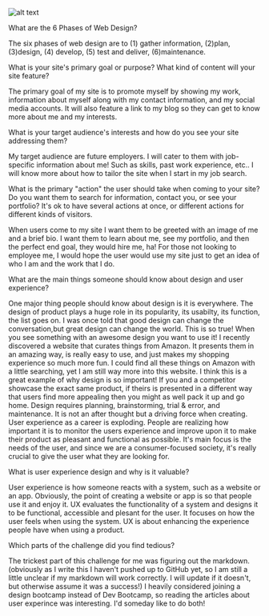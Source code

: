 ![alt text](/imgs/site-map.png)

What are the 6 Phases of Web Design?

The six phases of web design are to (1) gather information, (2)plan, (3)design, (4) develop, (5) test and deliver, (6)maintenance.


What is your site's primary goal or purpose? What kind of content will your site feature?

The primary goal of my site is to promote myself by showing my work, information about myself along with my contact information, and my social media accounts. It will also feature a link to my blog so they can get to know more about me and my interests.


What is your target audience's interests and how do you see your site addressing them?

My target audience are future employers.  I will cater to them with job-specific information about me! Such as skills, past work experience, etc.. I will know more about how to tailor the site when I start in my job search.


What is the primary "action" the user should take when coming to your site? Do you want them to search for information, contact you, or see your portfolio? It's ok to have several actions at once, or different actions for different kinds of visitors.

When users come to my site I want them to be greeted with an image of me and a brief bio.  I want them to learn about me, see my portfolio, and then the perfect end goal, they would hire me, ha! For those not looking to employee me, I would hope the user would use my site just to get an idea of who I am and the work that I do.

What are the main things someone should know about design and user experience?

One major thing people should know about design is it is everywhere.  The design of product plays a huge role in its popularity, its usabilty, its function, the list goes on.  I was once told that good design can change the conversation,but great design can change the world.  This is so true! When you see something with an awesome design you want to use it! I recently discovered a website that curates things from Amazon.  It presents them in an amazing way, is really easy to use, and just makes my shopping experience so much more fun.  I could find all these things on Amazon with a little searching, yet I am still way more into this website.  I think this is a great example of why design is so important! If you and a competitor showcase the exact same product, if theirs is presented in a different way that users find more appealing then you might as well pack it up and go home.
Design requires planning, brainstorming, trial & error, and maintenance. It is not an after thought but a driving force when creating.
User experience as a career is exploding.  People are realizing how important it is to monitor the users experience and improve upon it to make their product as pleasant and functional as possible.  It's main focus is the needs of the user, and since we are a consumer-focused society, it's really crucial to give the user what they are looking for.

What is user experience design and why is it valuable?

User experience is how someone reacts with a system, such as a website or an app. Obviously, the point of creating a website or app is so that people use it and enjoy it. UX evaluates the functionality of a system and designs it to be functional, accessible and plesant for the user. It focuses on how the user feels when using the system.  UX is about enhancing the experience people have when using a product.

Which parts of the challenge did you find tedious?

The trickest part of this challenge for me was figuring out the markdown. (obviously as I write this I haven't pushed up to GitHub yet, so I am still a little unclear if my markdown will work correctly. I will update if it doesn't, but otherwise assume it was a success!)
I heavily considered joining a design bootcamp instead of Dev Bootcamp, so reading the articles about user experince was interesting.  I'd someday like to do both!